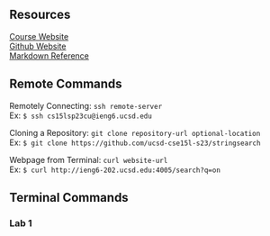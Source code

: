 ## Resources
[Course Website](https://ucsd-cse15l-s23.github.io/)\
[Github Website](https://yourcousinfrog.github.io/cse15l-lab-reports/)\
[Markdown Reference](https://commonmark.org/help/)

## Remote Commands

Remotely Connecting: `ssh remote-server`\
Ex: `$ ssh cs15lsp23cu@ieng6.ucsd.edu`

Cloning a Repository: `git clone repository-url optional-location`\
Ex: `$ git clone https://github.com/ucsd-cse15l-s23/stringsearch`

Webpage from Terminal: `curl website-url`\
Ex: `$ curl http://ieng6-202.ucsd.edu:4005/search?q=on`

## Terminal Commands
### Lab 1
